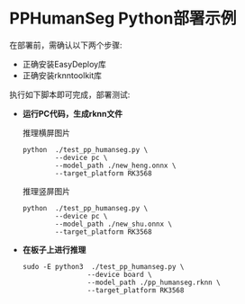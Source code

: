 # PPHumanSeg Python部署示例

在部署前，需确认以下两个步骤:

* 正确安装EasyDeploy库
* 正确安装rknntoolkit库

执行如下脚本即可完成，部署测试:

* **运行PC代码，生成rknn文件**

    推理横屏图片
    ```text
    python  ./test_pp_humanseg.py \
            --device pc \
            --model_path ./new_heng.onnx \
            --target_platform RK3568
    ```
    推理竖屏图片
    ```text
    python  ./test_pp_humanseg.py \
            --device pc \
            --model_path ./new_shu.onnx \
            --target_platform RK3568
    ```

* **在板子上进行推理**
    ```text
    sudo -E python3  ./test_pp_humanseg.py \
                    --device board \
                    --model_path ./pp_humanseg.rknn \
                    --target_platform RK3568
    ```